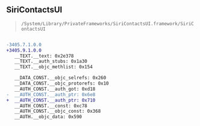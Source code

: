 ## SiriContactsUI

> `/System/Library/PrivateFrameworks/SiriContactsUI.framework/SiriContactsUI`

```diff

-3405.7.1.0.0
+3405.9.1.0.0
   __TEXT.__text: 0x2e378
   __TEXT.__auth_stubs: 0x1a30
   __TEXT.__objc_methlist: 0x154

   __DATA_CONST.__objc_selrefs: 0x260
   __DATA_CONST.__objc_protorefs: 0x10
   __AUTH_CONST.__auth_got: 0xd18
-  __AUTH_CONST.__auth_ptr: 0x6e8
+  __AUTH_CONST.__auth_ptr: 0x710
   __AUTH_CONST.__const: 0xc78
   __AUTH_CONST.__objc_const: 0x368
   __AUTH.__objc_data: 0x590

```
